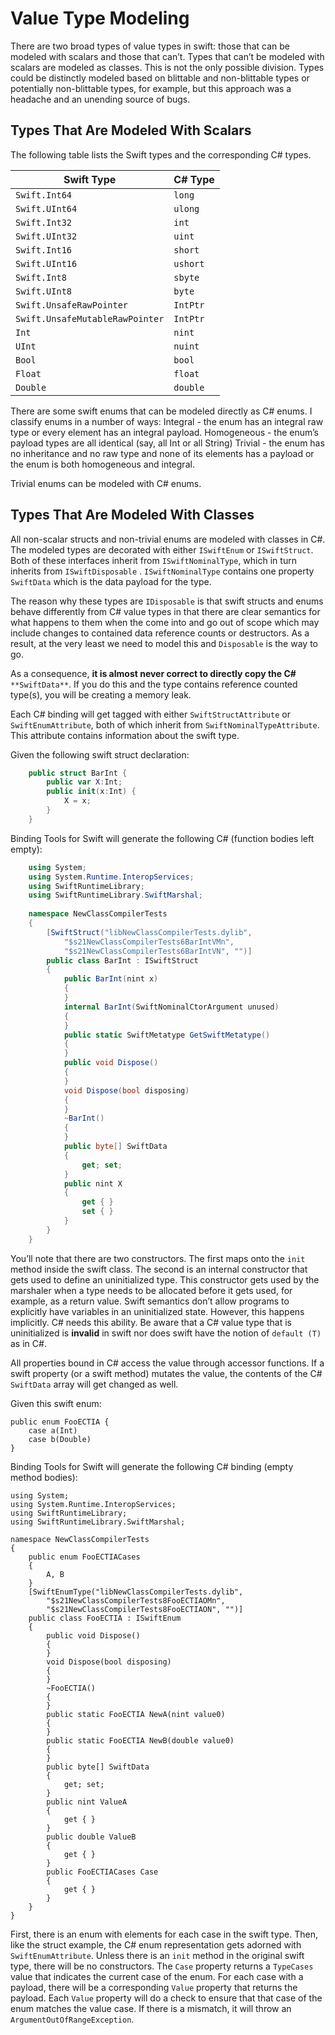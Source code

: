 # Value Type Modeling
There are two broad types of value types in swift: those that can be modeled with scalars and those that can’t. Types that can’t be modeled with scalars are modeled as classes. This is not the only possible division. Types could be distinctly modeled based on blittable and non-blittable types or potentially non-blittable types, for example, but this approach was a headache and an unending source of bugs.


## Types That Are Modeled With Scalars

The following table lists the Swift types and the corresponding C# types.

| Swift Type                      | C# Type  |
| ------------------------------- | -------- |
| `Swift.Int64`                   | `long`   |
| `Swift.UInt64`                  | `ulong`  |
| `Swift.Int32`                   | `int`    |
| `Swift.UInt32`                  | `uint`   |
| `Swift.Int16`                   | `short`  |
| `Swift.UInt16`                  | `ushort` |
| `Swift.Int8`                    | `sbyte`  |
| `Swift.UInt8`                   | `byte`   |
| `Swift.UnsafeRawPointer`        | `IntPtr` |
| `Swift.UnsafeMutableRawPointer` | `IntPtr` |
| `Int`                           | `nint`   |
| `UInt`                          | `nuint`  |
| `Bool`                          | `bool`   |
| `Float`                         | `float`  |
| `Double`                        | `double` |

There are some swift enums that can be modeled directly as C# enums. I classify enums in a number of ways:
Integral - the enum has an integral raw type or every element has an integral payload.
Homogeneous - the enum’s payload types are all identical (say, all Int or all String)
Trivial - the enum has no inheritance and no raw type and none of its elements has a payload or the enum is both homogeneous and integral.

Trivial enums can be modeled with C# enums.


## Types That Are Modeled With Classes

All non-scalar structs and non-trivial enums are modeled with classes in C#. The modeled types are decorated with either `ISwiftEnum` or `ISwiftStruct`. Both of these interfaces inherit from `ISwiftNominalType`, which in turn inherits from `ISwiftDisposable` . `ISwiftNominalType` contains one property `SwiftData` which is the data payload for the type.

The reason why these types are `IDisposable` is that swift structs and enums behave differently from C# value types in that there are clear semantics for what happens to them when the come into and go out of scope which may include changes to contained data reference counts or destructors. As a result, at the very least we need to model this and `Disposable` is the way to go.

As a consequence, **it is almost never correct to directly copy the C#** `**SwiftData**`. If you do this and the type contains reference counted type(s), you will be creating a memory leak.

Each C# binding will get tagged with either `SwiftStructAttribute` or `SwiftEnumAttribute`, both of which inherit from `SwiftNominalTypeAttribute`. This attribute contains information about the swift type.

Given the following swift struct declaration:
```swift
    public struct BarInt {
        public var X:Int; 
        public init(x:Int) {
            X = x;
        }
    }
```

Binding Tools for Swift will generate the following C# (function bodies left empty):


```csharp    
    using System;
    using System.Runtime.InteropServices;
    using SwiftRuntimeLibrary;
    using SwiftRuntimeLibrary.SwiftMarshal;
    
    namespace NewClassCompilerTests
    {
        [SwiftStruct("libNewClassCompilerTests.dylib",
            "$s21NewClassCompilerTests6BarIntVMn", 
            "$s21NewClassCompilerTests6BarIntVN", "")]
        public class BarInt : ISwiftStruct
        {
            public BarInt(nint x)
            {
            }
            internal BarInt(SwiftNominalCtorArgument unused)
            {
            }
            public static SwiftMetatype GetSwiftMetatype()
            {
            }
            public void Dispose()
            {
            }
            void Dispose(bool disposing)
            {
            }
            ~BarInt()
            {
            }
            public byte[] SwiftData
            {
                get; set;
            }
            public nint X
            {
                get { }
                set { }
            }
        }
    }
```
You’ll note that there are two constructors. The first maps onto the `init` method inside the swift class. The second is an internal constructor that gets used to define an uninitialized type. This constructor gets used by the marshaler when a type needs to be allocated before it gets used, for example, as a return value. Swift semantics don’t allow programs to explicitly have variables in an uninitialized state. However, this happens implicitly. C# needs this ability. Be aware that a C# value type that is uninitialized is **invalid** in swift nor does swift have the notion of `default (T)` as in C#.

All properties bound in C# access the value through accessor functions. If a swift property (or a swift method) mutates the value, the contents of the C# `SwiftData` array will get changed as well.

Given this swift enum:

    public enum FooECTIA {
        case a(Int)
        case b(Double)
    }

Binding Tools for Swift will generate the following C# binding (empty method bodies):


    using System;
    using System.Runtime.InteropServices;
    using SwiftRuntimeLibrary;
    using SwiftRuntimeLibrary.SwiftMarshal;
    
    namespace NewClassCompilerTests
    {
        public enum FooECTIACases
        {
            A, B
        }
        [SwiftEnumType("libNewClassCompilerTests.dylib",
            "$s21NewClassCompilerTests8FooECTIAOMn", 
            "$s21NewClassCompilerTests8FooECTIAON", "")]
        public class FooECTIA : ISwiftEnum
        {
            public void Dispose()
            {
            }
            void Dispose(bool disposing)
            {
            }
            ~FooECTIA()
            {
            }
            public static FooECTIA NewA(nint value0)
            {
            }
            public static FooECTIA NewB(double value0)
            {
            }
            public byte[] SwiftData
            {
                get; set;
            }
            public nint ValueA
            {
                get { }
            }
            public double ValueB
            {
                get { }
            }
            public FooECTIACases Case
            {
                get { }
            }
        }
    }

First, there is an enum with elements for each case in the swift type. Then, like the struct example, the C# enum representation gets adorned with `SwiftEnumAttribute`. Unless there is an `init` method in the original swift type, there will be no constructors.
The `Case` property returns a `TypeCases` value that indicates the current case of the enum. For each case with a payload, there will be a corresponding `Value` property that returns the payload. Each `Value` property will do a check to ensure that that case of the enum matches the value case. If there is a mismatch, it will throw an `ArgumentOutOfRangeException`.

